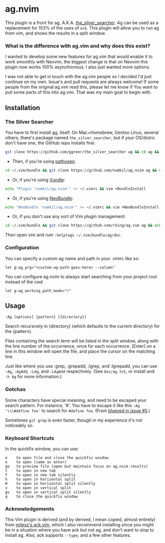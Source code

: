 # ag.nvim #

This plugin is a front for ag, A.K.A.
[the_silver_searcher](https://github.com/ggreer/the_silver_searcher).  Ag can
be used as a replacement for 153% of the uses of `ack`.  This plugin will allow
you to run ag from vim, and shows the results in a split window.

### What is the difference with ag.vim and why does this exist? ###

I wanted to develop some new features for ag.vim that would enable it to work
smoothly with Neovim, the biggest change is that on Neovim this plugin now
works 100% asynchronous.  I also just wanted more options.

I was not able to get in touch with the ag.vim people so I decided I'd just continue
on my own. Issue's and pull requests are always welcome! If some people from
the original ag.vim read this, please let me know if You want to pull some
parts of this into ag.vim. That was my main goal to begin with.

## Installation ##

### The Silver Searcher

You have to first install [ag](https://github.com/ggreer/the_silver_searcher), itself. On Mac+Homebrew, Gentoo Linux, several others, there's package named `the_silver_searcher`, but if your OS/distro don't have one, the GitHub repo installs fine:

```sh
git clone https://github.com/ggreer/the_silver_searcher ag && cd ag && ./build.sh && sudo make install
```

* Then, if you're using [pathogen](https://github.com/tpope/vim-pathogen):

```sh
cd ~/.vim/bundle && git clone https://github.com/numkil/ag.nvim ag && vim +Helptags
```

* Or, if you're using [Vundle](https://github.com/gmarik/vundle):

```sh
echo "Plugin 'numkil/ag.nvim'" >> ~/.vimrc && vim +BundleInstall
```

* Or, if you're using [NeoBundle](https://github.com/shougo/neobundle.vim):

```sh
echo "NeoBundle 'numkil/ag.nvim'" >> ~/.vimrc && vim +NeoBundleInstall
```

 * Or, if you don't use any sort of Vim plugin management: 

```sh
cd ~/.vim/bundle && git clone https://github.com/rking/ag.vim ag && echo "set runtimepath^=~/.vim/bundle/ag" >> ~/.vimrc
```

Then open vim and rum `:helptags ~/.vim/bundle/ag/doc`.

### Configuration

You can specify a custom ag name and path in your .vimrc like so:

    let g:ag_prg="<custom-ag-path-goes-here> --column"

You can configure ag.nvim to always start searching from your project root
instead of the cwd

    let g:ag_working_path_mode="r"

## Usage ##

    :Ag [options] {pattern} [{directory}]

Search recursively in {directory} (which defaults to the current directory) for the {pattern}.

Files containing the search term will be listed in the split window, along with
the line number of the occurrence, once for each occurrence.  [Enter] on a line
in this window will open the file, and place the cursor on the matching line.

Just like where you use :grep, :grepadd, :lgrep, and :lgrepadd, you can use `:Ag`, `:AgAdd`, `:LAg`, and `:LAgAdd` respectively. (See `doc/ag.txt`, or install and `:h Ag` for more information.)

### Gotchas ###

Some characters have special meaning, and need to be escaped your search pattern. For instance, '#'. You have to escape it like this `:Ag '\\\#define foo'` to search for `#define foo`. (From [blueyed in issue #5](https://github.com/mileszs/ack.vim/issues/5).)

Sometimes `git grep` is even faster, though in my experience it's not noticeably so.

### Keyboard Shortcuts ###

In the quickfix window, you can use:

    e    to open file and close the quickfix window
    o    to open (same as enter)
    go   to preview file (open but maintain focus on ag.nvim results)
    t    to open in new tab
    T    to open in new tab silently
    h    to open in horizontal split
    H    to open in horizontal split silently
    v    to open in vertical split
    gv   to open in vertical split silently
    q    to close the quickfix window

### Acknowledgements

This Vim plugin is derived (and by derived, I mean copied, almost entirely)
from [milesz's ack.vim](https://github.com/mileszs/ack.vim), which I also
recommend installing since you might be in a situation where you have ack but
not ag, and don't want to stop to install ag. Also, ack supports `--type`, and
a few other features.
